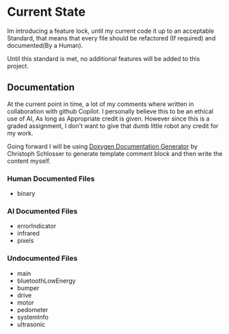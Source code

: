 # Current State

Im introducing a feature lock, until my current code it up to an acceptable
Standard, that means that every file should be refactored (If required) and
documented(By a Human).

Until this standard is met, no additional features will be added to this
project.

## Documentation

At the current point in time, a lot of my comments where written in
collaboration with github Copilot. I personally believe this to
be an ethical use of AI, As long as Appropriate credit is given. However since
this is a graded assignment, I don't want to give that dumb little robot any
credit for my work.

Going forward I will be using [Doxygen Documentation Generator](https://marketplace.visualstudio.com/items?itemName=cschlosser.doxdocgen) by Christoph
Schlosser to generate template comment block and then write the content myself.

### Human Documented Files

- binary

### AI Documented Files

- errorIndicator
- infrared
- pixels

### Undocumented Files

- main
- bluetoothLowEnergy
- bumper
- drive
- motor
- pedometer
- systemInfo
- ultrasonic
